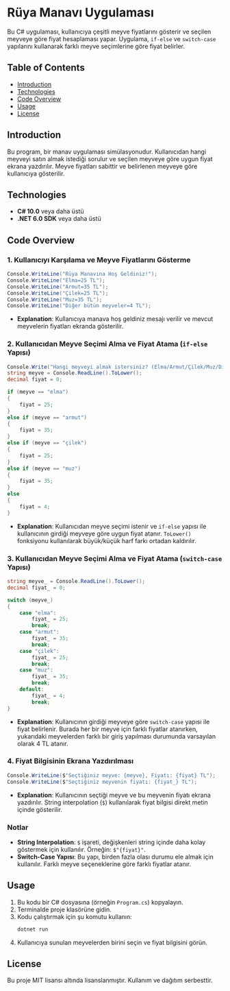 # Rüya Manavı Uygulaması

Bu C# uygulaması, kullanıcıya çeşitli meyve fiyatlarını gösterir ve seçilen meyveye göre fiyat hesaplaması yapar. Uygulama, `if-else` ve `switch-case` yapılarını kullanarak farklı meyve seçimlerine göre fiyat belirler.

## Table of Contents

- [Introduction](#introduction)
- [Technologies](#technologies)
- [Code Overview](#code-overview)
- [Usage](#usage)
- [License](#license)

## Introduction

Bu program, bir manav uygulaması simülasyonudur. Kullanıcıdan hangi meyveyi satın almak istediği sorulur ve seçilen meyveye göre uygun fiyat ekrana yazdırılır. Meyve fiyatları sabittir ve belirlenen meyveye göre kullanıcıya gösterilir.

## Technologies

- **C# 10.0** veya daha üstü
- **.NET 6.0 SDK** veya daha üstü

## Code Overview

### 1. Kullanıcıyı Karşılama ve Meyve Fiyatlarını Gösterme

```csharp
Console.WriteLine("Rüya Manavına Hoş Geldiniz!");
Console.WriteLine("Elma=25 TL");
Console.WriteLine("Armut=35 TL");
Console.WriteLine("Çilek=25 TL");
Console.WriteLine("Muz=35 TL");
Console.WriteLine("Diğer bütün meyveler=4 TL");
```

- **Explanation**: Kullanıcıya manava hoş geldiniz mesajı verilir ve mevcut meyvelerin fiyatları ekranda gösterilir.

### 2. Kullanıcıdan Meyve Seçimi Alma ve Fiyat Atama (`if-else` Yapısı)

```csharp
Console.Write("Hangi meyveyi almak istersiniz? (Elma/Armut/Çilek/Muz/Diger): ");
string meyve = Console.ReadLine().ToLower();
decimal fiyat = 0;

if (meyve == "elma")
{
    fiyat = 25;
}
else if (meyve == "armut")
{
    fiyat = 35;
}
else if (meyve == "çilek")
{
    fiyat = 25;
}
else if (meyve == "muz")
{
    fiyat = 35;
}
else
{
    fiyat = 4;
}
```

- **Explanation**: Kullanıcıdan meyve seçimi istenir ve `if-else` yapısı ile kullanıcının girdiği meyveye göre uygun fiyat atanır. `ToLower()` fonksiyonu kullanılarak büyük/küçük harf farkı ortadan kaldırılır.

### 3. Kullanıcıdan Meyve Seçimi Alma ve Fiyat Atama (`switch-case` Yapısı)

```csharp
string meyve_ = Console.ReadLine().ToLower();
decimal fiyat_ = 0;

switch (meyve_)
{
    case "elma":
        fiyat_ = 25;
        break;
    case "armut":
        fiyat_ = 35;
        break;
    case "çilek":
        fiyat_ = 25;
        break;
    case "muz":
        fiyat_ = 35;
        break;
    default:
        fiyat_ = 4;
        break;
}
```

- **Explanation**: Kullanıcının girdiği meyveye göre `switch-case` yapısı ile fiyat belirlenir. Burada her bir meyve için farklı fiyatlar atanırken, yukarıdaki meyvelerden farklı bir giriş yapılması durumunda varsayılan olarak 4 TL atanır.

### 4. Fiyat Bilgisinin Ekrana Yazdırılması

```csharp
Console.WriteLine($"Seçtiğiniz meyve: {meyve}, Fiyatı: {fiyat} TL");
Console.WriteLine($"Seçtiğiniz meyvenin fiyatı: {fiyat_} TL");
```

- **Explanation**: Kullanıcının seçtiği meyve ve bu meyvenin fiyatı ekrana yazdırılır. String interpolation (`$`) kullanılarak fiyat bilgisi direkt metin içinde gösterilir.

### Notlar

- **String Interpolation**: `$` işareti, değişkenleri string içinde daha kolay göstermek için kullanılır. Örneğin: `$"{fiyat}"`.
- **Switch-Case Yapısı**: Bu yapı, birden fazla olası durumu ele almak için kullanılır. Farklı meyve seçeneklerine göre farklı fiyatlar atanır.

## Usage

1. Bu kodu bir C# dosyasına (örneğin `Program.cs`) kopyalayın.
2. Terminalde proje klasörüne gidin.
3. Kodu çalıştırmak için şu komutu kullanın:
    ```bash
    dotnet run
    ```
4. Kullanıcıya sunulan meyvelerden birini seçin ve fiyat bilgisini görün.

## License

Bu proje MIT lisansı altında lisanslanmıştır. Kullanım ve dağıtım serbesttir.
